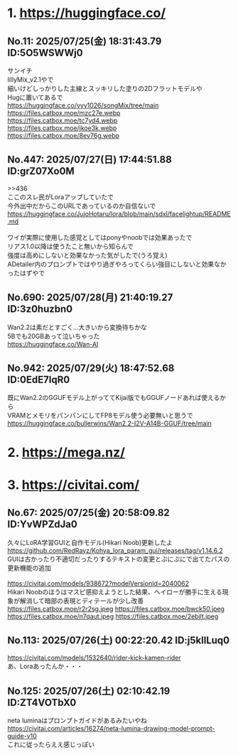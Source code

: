 # 1. https://huggingface.co/
## No.11:	2025/07/25(金) 18:31:43.79 ID:5O5WSWWj0
 サンイチ <br> lillyMix_v2.1やで <br> 細いけどしっかりした主線とスッキリした塗りの2Dフラットモデルや <br> Hugに置いてあるで <br> <a href='https://huggingface.co/yyy1026/songMix/tree/main'>https://huggingface.co/yyy1026/songMix/tree/main</a>  <br> <a href='https://files.catbox.moe/mzc27e.webp'>https://files.catbox.moe/mzc27e.webp</a> <br> <a href='https://files.catbox.moe/tc7yd4.webp'>https://files.catbox.moe/tc7yd4.webp</a> <br> <a href='https://files.catbox.moe/jkoe3k.webp'>https://files.catbox.moe/jkoe3k.webp</a> <br> <a href='https://files.catbox.moe/8ev76g.webp'>https://files.catbox.moe/8ev76g.webp</a> 
<br>

## No.447:	2025/07/27(日) 17:44:51.88 ID:grZ07Xo0M
 \>\>436 <br> ここのスレ民がLoraアップしていたで <br> 今外出中だからこのURLであっているのか自信ないで <br> <a href='https://huggingface.co/JujoHotaru/lora/blob/main/sdxl/facelightup/README.md'>https://huggingface.co/JujoHotaru/lora/blob/main/sdxl/facelightup/README.md</a> <br>  <br> ワイが実際に使用した感覚としてはponyやnoobでは効果あったで <br> リアス1.0以降は使うたこと無いから知らんで <br> 強度は高めにしないと効果なかった気がしたで(うろ覚え) <br> ADetailer内のプロンプトではやり過ぎやろってくらい強目にしないと効果なかったはずやで 
<br>

## No.690:	2025/07/28(月) 21:40:19.27 ID:3z0huzbn0
 Wan2.2は素だとすごく…大きいから変換待ちかな <br> 5Bでも20GBあって泣いちゃった <br> <a href='https://huggingface.co/Wan-AI'>https://huggingface.co/Wan-AI</a> 
<br>

## No.942:	2025/07/29(火) 18:47:52.68 ID:0EdE7lqR0
 既にWan2.2のGGUFモデル上がっててKijai版でもGGUFノードあれば使えるから <br> VRAMとメモリをパンパンにしてFP8モデル使う必要無いと思うで <br> <a href='https://huggingface.co/bullerwins/Wan2.2-I2V-A14B-GGUF/tree/main'>https://huggingface.co/bullerwins/Wan2.2-I2V-A14B-GGUF/tree/main</a> 
<br>

# 2. https://mega.nz/
# 3. https://civitai.com/
## No.67:	2025/07/25(金) 20:58:09.82 ID:YvWPZdJa0
 久々にLoRA学習GUIと自作モデル(Hikari Noob)更新したよ <br> <a href='https://github.com/RedRayz/Kohya_lora_param_gui/releases/tag/v1.14.6.2'>https://github.com/RedRayz/Kohya_lora_param_gui/releases/tag/v1.14.6.2</a> <br> GUIは古かったり不適切だったりするテキストの変更とぷにぷにで出てたパスの更新機能の追加 <br>  <br> <a href='https://civitai.com/models/938672?modelVersionId=2040062'>https://civitai.com/models/938672?modelVersionId=2040062</a> <br> Hikari Noobのほうはマスピ感抑えようとした結果、ヘイローが勝手に生える現象が解消して暗部の表現とディテールが少し改善 <br> <a href='https://files.catbox.moe/r2r2sg.jpeg'>https://files.catbox.moe/r2r2sg.jpeg</a> <a href='https://files.catbox.moe/bwck50.jpeg'>https://files.catbox.moe/bwck50.jpeg</a> <br> <a href='https://files.catbox.moe/n7qaut.jpeg'>https://files.catbox.moe/n7qaut.jpeg</a> <a href='https://files.catbox.moe/2ebjlt.jpeg'>https://files.catbox.moe/2ebjlt.jpeg</a> 
<br>

## No.113:	2025/07/26(土) 00:22:20.42 ID:j5kllLuq0
 <a href='https://civitai.com/models/1532640/rider-kick-kamen-rider'>https://civitai.com/models/1532640/rider-kick-kamen-rider</a> <br> あ、Loraあったんか・・・ 
<br>

## No.125:	2025/07/26(土) 02:10:42.19 ID:ZT4VOTbX0
 neta luminaはプロンプトガイドがあるみたいやね <br> <a href='https://civitai.com/articles/16274/neta-lumina-drawing-model-prompt-guide-v10'>https://civitai.com/articles/16274/neta-lumina-drawing-model-prompt-guide-v10</a> <br> これに従ったらええ感じっぽい 
<br>

